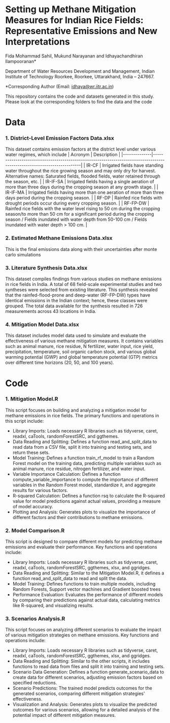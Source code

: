 # Setting up Methane Mitigation Measures for Indian Rice Fields: Representative Emissions and New Interpretations 
Fida Mohammad Sahil, Mukund Narayanan and Idhayachandhiran Ilampooranan*

Department of Water Resources Development and Management, Indian Institute of Technology Roorkee, Roorkee, Uttarakhand, India – 247667.

*Corresponding Author (Email: idhaya@wr.iitr.ac.in) 

This repository contains the code and datasets generated in this study. Please look at the corresponding folders to find the data and the code

# Data
### 1. District-Level Emission Factors Data.xlsx
This dataset contains emission factors at the district level under various water regimes, which include 
| Acronym      | Description                                                                                                            |
|--------------|------------------------------------------------------------------------------------------------------------------------|
| IR-CF        | Irrigated fields have standing water throughout the rice growing season and may only dry for harvest. Alternative names: Saturated fields, flooded fields, water retained through the season, etc. |
| IR-IF-SA     | Irrigated fields having a single aeration of more than three days during the cropping season at any growth stage.       |
| IR-IF-MA     | Irrigated fields having more than one aeration of more than three days period during the cropping season.               |
| RF-DP        | Rainfed rice fields with drought periods occur during every cropping season.                                            |
| RF-FP-DW     | Rainfed rice fields with the water level rising to 50 cm during the cropping season/to more than 50 cm for a significant period during the cropping season / Fields inundated with water depth from 50-100 cm / Fields inundated with water depth > 100 cm. |


### 2. Estimated Methane Emissions Data.xlsx
This is the final emissions data along with their uncertainties after monte carlo simulations

### 3. Literature Synthesis Data.xlsx
This dataset compiles findings from various studies on methane emissions in rice fields in India. A total of 68 field-scale experimental studies and two syntheses were selected from existing literature. This synthesis revealed that the rainfed-flood-prone and deep-water (RF-FP-DW) types have identical emissions in the Indian context; hence, these classes were grouped. The total data available for the synthesis resulted in 726 measurements across 43 locations in India. 

### 4. Mitigation Model Data.xlsx
This dataset includes model data used to simulate and evaluate the effectiveness of various methane mitigation measures. It contains variables such as animal manure, rice residue, N fertilizer, water input, rice yield, precipitation, temperature, soil organic carbon stock, and various global warming potential (GWP) and global temperature potential (GTP) metrics over different time horizons (20, 50, and 100 years).

# Code
### 1. Mitigation Model.R
This script focuses on building and analyzing a mitigation model for methane emissions in rice fields. The primary functions and operations in this script include:

- Library Imports: Loads necessary R libraries such as tidyverse, caret, readxl, caTools, randomForestSRC, and ggthemes.
- Data Reading and Splitting: Defines a function read_and_split_data to read data from a CSV file, split it into training and testing sets, and return these sets.
- Model Training: Defines a function train_rf_model to train a Random Forest model on the training data, predicting multiple variables such as animal manure, rice residue, nitrogen fertilizer, and water input.
- Variable Importance Calculation: Defines a function compute_variable_importance to compute the importance of different variables in the Random Forest model, standardize it, and aggregate results for various factors.
- R-squared Calculation: Defines a function rsq to calculate the R-squared value for model predictions against actual values, providing a measure of model accuracy.
- Plotting and Analysis: Generates plots to visualize the importance of different factors and their contributions to methane emissions.

### 2. Model Comparison.R
This script is designed to compare different models for predicting methane emissions and evaluate their performance. Key functions and operations include:

- Library Imports: Loads necessary R libraries such as tidyverse, caret, readxl, caTools, randomForestSRC, ggthemes, xlsx, and ggridges.
- Data Reading and Splitting: Similar to the Mitigation Model.R, it defines a function read_and_split_data to read and split the data.
- Model Training: Defines functions to train multiple models, including Random Forests, Support vector machines and Gradient boosted trees
- Performance Evaluation: Evaluates the performance of different models by comparing their predictions against actual data, calculating metrics like R-squared, and visualizing results.

### 3. Scenarios Analysis.R
This script focuses on analyzing different scenarios to evaluate the impact of various mitigation strategies on methane emissions. Key functions and operations include:

- Library Imports: Loads necessary R libraries such as tidyverse, caret, readxl, caTools, randomForestSRC, ggthemes, xlsx, and ggridges.
- Data Reading and Splitting: Similar to the other scripts, it includes functions to read data from files and split it into training and testing sets.
- Scenario Data Generation: Defines a function generate_scenario_data to create data for different scenarios, adjusting emission factors based on specified reductions.
- Scenario Predictions: The trained model predicts outcomes for the generated scenarios, comparing different mitigation strategies' effectiveness.
- Visualization and Analysis: Generates plots to visualize the predicted outcomes for various scenarios, allowing for a detailed analysis of the potential impact of different mitigation measures.
